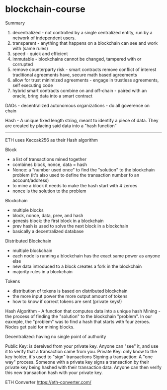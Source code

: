 # blockchain-course

Summary
1. decentralized - not controlled by a single centralized entity, run by a network of independent users.
2. transparent - anything that happens on a blockchain can see and work with (same rules)
3. speed - quick and efficient
4. immutable - blockchains cannot be changed, tampered with or corrupted
5. remove counterparty risk - smart contracts remove conflict of interest traditional agreements have, secure math based agreements
6. allow for trust minimized agreements - engage in trustless agreements, self executing code
7. hybrid smart contracts combine on and off-chain - paired with an oracle, bring data into a smart contract

DAOs - decentralized autonomous organizations - do all goverence on chain

Hash - A unique fixed length string, meant to identify a piece of data. They are created by placing said data into a "hash function"

----------------------------------------------------------------------------------------------------------------------------------------------------------
ETH uses Keccak256 as their Hash algorithm 

Block 
- a list of transactions mined together
- combines block, nonce, data = hash
- Nonce: a "number used once" to find the "solution" to the blockchain problem (it's also used to define the transaction number fo an account/address)
- to mine a block it needs to make the hash start with 4 zeroes 
- nonce is the solution to the problem

Blockchain 
- multiple blocks
- block, nonce, data, prev, and hash
- genesis block: the first block in a blockchain
- prev hash is used to solve the next block in a blockchain
- basically a decentralized database

Distributed Blockchain 
- multiple blockchain
- each node is running a blockchain has the exact same power as anyone else
- new data introduced to a block creates a fork in the blockchain
- majority rules in a blockchain

Tokens 
- distribution of tokens is based on distributed blockchain
- the more input power the more output amount of tokens
- how to know if correct tokens are sent (private keys!)

Hash Algorithm - A function that computes data into a unique hash 
Mining - the process of finding the "solution" to the blockchain "problem".
In our eaxmple, the "problem" was to find a hash that starts with four zeroes.
Nodes get paid for mining blocks.

Decentralized: having no single point of authority

Public Key: is dereived from your private key. Anyone can "see" it, and use it to verify that a transaction came from you.
Private Key: only know to the key holder, it's used to "sign" transactions
Signing a transaction: A "one way" process. Someone with a private key signs a transaction by their private key being hashed with their transaction data.
                       Anyone can then verify this new transaction hash with your private key.

ETH Converter
https://eth-converter.com/
       
